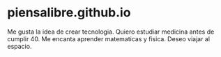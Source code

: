 # piensalibre.github.io
Me gusta la idea de crear tecnologia. Quiero estudiar medicina antes de cumplir 40. Me encanta aprender matematicas y fisica. Deseo viajar al espacio.
